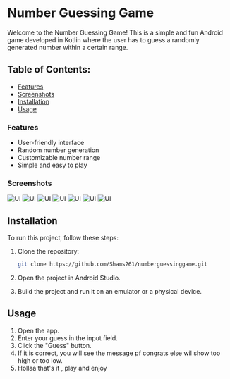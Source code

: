 # Number Guessing Game

Welcome to the Number Guessing Game! This is a simple and fun Android game developed in Kotlin where the user has to guess a randomly generated number within a certain range.


## Table of Contents:

- [Features](#Features)
- [Screenshots](#Screenshots)
- [Installation](#Installation)
- [Usage](#Usage)
  
### Features

- User-friendly interface
-  Random number generation
-  Customizable number range
-  Simple and easy to play

### Screenshots

![UI](1.png)
![UI](2.png)
![UI](3.png)
![UI](4.png)
![UI](5.png)
![UI](6.png)
![UI](7.png)

## Installation

To run this project, follow these steps:

1. Clone the repository:

    ```sh
    git clone https://github.com/Shams261/numberguessinggame.git
    ```

2. Open the project in Android Studio.

3. Build the project and run it on an emulator or a physical device.

## Usage

1. Open the app.
2. Enter your guess in the input field.
3. Click the "Guess" button.
4. If it is correct, you will see the message pf congrats else wil show too high or too low.
5. Hollaa that's it , play and enjoy 


